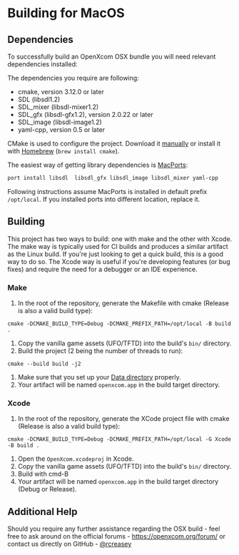 # Building for MacOS

## Dependencies

To successfully build an OpenXcom OSX bundle you will need relevant dependencies installed:

The dependencies you require are following:
- cmake, version 3.12.0 or later
- SDL (libsdl1.2)
- SDL_mixer (libsdl-mixer1.2)
- SDL_gfx (libsdl-gfx1.2), version 2.0.22 or later
- SDL_image (libsdl-image1.2)
- yaml-cpp, version 0.5 or later

CMake is used to configure the project. Download it [manually](https://cmake.org/download/) or install it with [Homebrew](https://brew.sh) (`brew install cmake`).

The easiest way of getting library dependencies is [MacPorts](https://www.macports.org/):
```sh
port install libsdl  libsdl_gfx libsdl_image libsdl_mixer yaml-cpp
```

Following instructions assume MacPorts is installed in default prefix `/opt/local`. If you installed ports into different location, replace it.

## Building
This project has two ways to build: one with make and the other with Xcode.  The make way is typically used for CI builds and produces a similar artifact as the Linux build.  If you're just looking to get a quick build, this is a good way to do so.  The Xcode way is useful if you're developing features (or bug fixes) and require the need for a debugger or an IDE experience.

### Make
1. In the root of the repository, generate the Makefile with cmake (Release is also a valid build type):
```
cmake -DCMAKE_BUILD_TYPE=Debug -DCMAKE_PREFIX_PATH=/opt/local -B build .
```
1. Copy the vanilla game assets (UFO/TFTD) into the build's `bin/` directory.
1. Build the project (2 being the number of threads to run):
```
cmake --build build -j2
```
1. Make sure that you set up your [Data directory](https://github.com/OpenXcom/OpenXcom#directory-locations) properly.
1. Your artifact will be named `openxcom.app` in the build target directory.


### Xcode
1. In the root of the repository, generate the XCode project file with cmake (Release is also a valid build type):
```
cmake -DCMAKE_BUILD_TYPE=Debug -DCMAKE_PREFIX_PATH=/opt/local -G Xcode -B build .
```
1. Open the `OpenXcom.xcodeproj` in Xcode.
1. Copy the vanilla game assets (UFO/TFTD) into the build's `bin/` directory.
1. Build with cmd-B
1. Your artifact will be named `openxcom.app` in the build target directory (Debug or Release).

## Additional Help
Should you require any further assistance regarding the OSX build - feel free to ask around on the official forums - https://openxcom.org/forum/ or contact us directly on GitHub - [@rcreasey](http://github.com/rcreasey)

